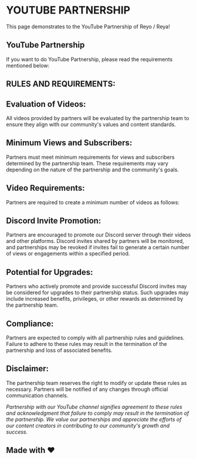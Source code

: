 # YOUTUBE PARTNERSHIP

This page demonstrates to the YouTube Partnership of Reyo / Reya!

## YouTube Partnership

If you want to do YouTube Partnership, please read the requirements mentioned below:

## RULES AND REQUIREMENTS:

## Evaluation of Videos:

All videos provided by partners will be evaluated by the partnership team to ensure they align with our community's values and content standards.

## Minimum Views and Subscribers:

Partners must meet minimum requirements for views and subscribers determined by the partnership team. These requirements may vary depending on the nature of the partnership and the community's goals.

## Video Requirements:

Partners are required to create a minimum number of videos as follows:

## Discord Invite Promotion:

Partners are encouraged to promote our Discord server through their videos and other platforms. Discord invites shared by partners will be monitored, and partnerships may be revoked if invites fail to generate a certain number of views or engagements within a specified period.

## Potential for Upgrades:

Partners who actively promote and provide successful Discord invites may be considered for upgrades to their partnership status. Such upgrades may include increased benefits, privileges, or other rewards as determined by the partnership team.

## Compliance:

Partners are expected to comply with all partnership rules and guidelines. Failure to adhere to these rules may result in the termination of the partnership and loss of associated benefits.

## Disclaimer:

The partnership team reserves the right to modify or update these rules as necessary. Partners will be notified of any changes through official communication channels.

*Partnership with our YouTube channel signifies agreement to these rules and acknowledgment that failure to comply may result in the termination of the partnership. We value our partnerships and appreciate the efforts of our content creators in contributing to our community's growth and success.*

## Made with :heart:
